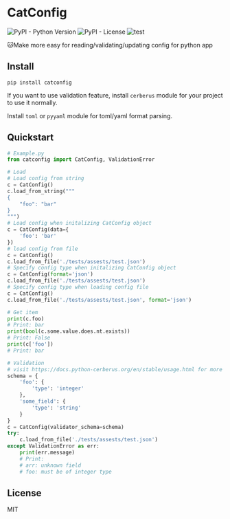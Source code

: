 # CatConfig
![PyPI - Python Version](https://img.shields.io/pypi/pyversions/catconfig) 
![PyPI - License](https://img.shields.io/pypi/l/catconfig)
![test](https://github.com/dev-techmoe/python-catconfig/workflows/test/badge.svg)

🐱Make more easy for reading/validating/updating config for python app

## Install 

```
pip install catconfig
```

If you want to use validation feature, install `cerberus` module for your project to use it normally.  

Install `toml` or `pyyaml` module for toml/yaml format parsing.

## Quickstart

```python
# Example.py
from catconfig import CatConfig, ValidationError

# Load
# Load config from string
c = CatConfig()
c.load_from_string("""
{
    "foo": "bar"
}
""")
# Load config when initalizing CatConfig object
c = CatConfig(data={
    'foo': 'bar'
})
# load config from file
c = CatConfig()
c.load_from_file('./tests/assests/test.json')
# Specify config type when initalizing CatConfig object
c = CatConfig(format='json')
c.load_from_file('./tests/assests/test.json')
# Specify config type when loading config file
c = CatConfig()
c.load_from_file('./tests/assests/test.json', format='json')

# Get item
print(c.foo)
# Print: bar
print(bool(c.some.value.does.nt.exists))
# Print: False
print(c['foo'])
# Print: bar

# Validation
# visit https://docs.python-cerberus.org/en/stable/usage.html for more info of schema
schema = {
    'foo': {
        'type': 'integer'
    },
    'some_field': {
        'type': 'string'
    }
}
c = CatConfig(validator_schema=schema)
try:
    c.load_from_file('./tests/assests/test.json')
except ValidationError as err:
    print(err.message)
    # Print:
    # arr: unknown field
    # foo: must be of integer type
```

## License
MIT